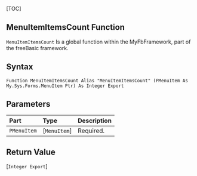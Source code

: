 [TOC]
## MenuItemItemsCount Function

`MenuItemItemsCount` Is a global function within the MyFbFramework, part of the freeBasic framework.
## Syntax

```freeBasic
Function MenuItemItemsCount Alias "MenuItemItemsCount" (PMenuItem As My.Sys.Forms.MenuItem Ptr) As Integer Export
```

## Parameters

|Part|Type|Description|
| :------------ | :------------ | :------------ |
|`PMenuItem`|[`MenuItem`]|Required.|

## Return Value
[`Integer Export`]

